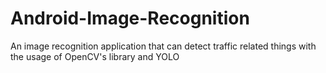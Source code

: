 # Android-Image-Recognition
An image recognition application that can detect traffic related things with the usage of OpenCV's library and YOLO
